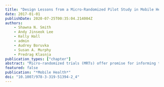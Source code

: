 ```yaml
---
title: "Design Lessons from a Micro-Randomized Pilot Study in Mobile Health"
date: 2017-01-01
publishDate: 2020-07-25T00:35:04.214004Z
authors:
    - Shawna N. Smith
    - Andy Jinseok Lee
    - Kelly Hall
    - admin
    - Audrey Boruvka
    - Susan A. Murphy
    - Predrag Klasnja
publication_types: ["chapter"]
abstract: "Micro-randomized trials (MRTs) offer promise for informing the development of effective mobile just-in-time adaptive interventions (JITAIs) intended to support individuals' health behavior change, but both their novelty and the novelty of JITAIs introduces new problems in implementation. An understanding of the practical challenges unique to rolling out MRTs and JITAIs is a prerequisite to valid empirical tests of such interventions. In this chapter, we relay lessons learned from the first MRT pilot study of HeartSteps, a JITAI intended to encourage sedentary adults to increase their physical activity by sending contextually-relevant, actionable activity suggestions and by supporting activity planning for the following day. This chapter outlines the lessons our study team learned from the HeartSteps pilot across four domains: (1) study recruitment and retention; (2) technical challenges in architecting a just-in-time adaptive intervention; (3) considerations of treatment delivery unique to JITAIs and MRTs; and (4) participant usage of and reflections on the HeartSteps study."
featured: false
publication: "*Mobile Health*"
doi: "10.1007/978-3-319-51394-2_4"
---
```


